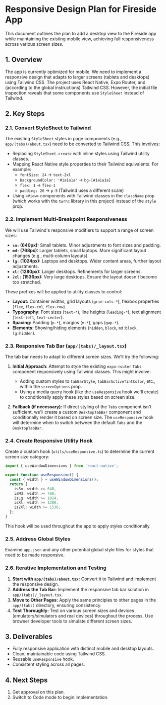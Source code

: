 # Responsive Design Plan for Fireside App

This document outlines the plan to add a desktop view to the Fireside app while maintaining the existing mobile view, achieving full responsiveness across various screen sizes.

## 1. Overview

The app is currently optimized for mobile. We need to implement a responsive design that adapts to larger screens (tablets and desktops) using Tailwind CSS. The project uses React Native, Expo Router, and (according to the global instructions) Tailwind CSS. However, the initial file inspection reveals that some components use `StyleSheet` instead of Tailwind.

## 2. Key Steps

### 2.1. Convert StyleSheet to Tailwind

The existing `StyleSheet` styles in page components (e.g., `app/(tabs)/about.tsx`) need to be converted to Tailwind CSS. This involves:

*   Replacing `StyleSheet.create` with inline styles using Tailwind utility classes.
*   Mapping React Native style properties to their Tailwind equivalents. For example:
    *   `fontSize: 24`  ->  `text-2xl`
    *   `backgroundColor: '#1a1a1a'`  ->  `bg-[#1a1a1a]`
    *   `flex: 1` -> `flex-1`
    *   `padding: 20` -> `p-5` (Tailwind uses a different scale)
*   Using `<View>` components with Tailwind classes in the `className` prop (which works with the `twrnc` library in this project) instead of the `style` prop.

### 2.2. Implement Multi-Breakpoint Responsiveness

We will use Tailwind's responsive modifiers to support a range of screen sizes:

*   **`sm:` (640px):** Small tablets. Minor adjustments to font sizes and padding.
*   **`md:` (768px):** Larger tablets, small laptops. More significant layout changes (e.g., multi-column layouts).
*   **`lg:` (1024px):** Laptops and desktops. Wider content areas, further layout adjustments.
*   **`xl:` (1280px):** Larger desktops. Refinements for larger screens.
*   **`2xl:` (1536px):** Very large desktops. Ensure the layout doesn't become too stretched.

These prefixes will be applied to utility classes to control:

*   **Layout:** Container widths, grid layouts (`grid-cols-*`), flexbox properties (`flex`, `flex-col`, `flex-row`).
*   **Typography:** Font sizes (`text-*`), line heights (`leading-*`), text alignment (`text-left`, `text-center`).
*   **Spacing:** Padding (`p-*`), margins (`m-*`), gaps (`gap-*`).
*   **Elements:** Showing/hiding elements (`hidden`, `block`, `md:block`, `lg:hidden`).

### 2.3. Responsive Tab Bar (`app/(tabs)/_layout.tsx`)

The tab bar needs to adapt to different screen sizes. We'll try the following:

1.  **Initial Approach:** Attempt to style the existing `expo-router` `Tabs` component responsively using Tailwind classes. This might involve:
    *   Adding custom styles to `tabBarStyle`, `tabBarActiveTintColor`, etc., within the `screenOptions` prop.
    *   Using a media query hook (like the `useResponsive` hook we'll create) to conditionally apply these styles based on screen size.

2.  **Fallback (if necessary):** If direct styling of the `Tabs` component isn't sufficient, we'll create a custom `DesktopTabBar` component and conditionally render it based on screen size.  The `useResponsive` hook will determine when to switch between the default `Tabs` and the `DesktopTabBar`.

### 2.4. Create Responsive Utility Hook

Create a custom hook (`utils/useResponsive.ts`) to determine the current screen size category:

```typescript
import { useWindowDimensions } from 'react-native';

export function useResponsive() {
  const { width } = useWindowDimensions();
  return {
    isSm: width >= 640,
    isMd: width >= 768,
    isLg: width >= 1024,
    isXl: width >= 1280,
    is2Xl: width >= 1536,
  };
}
```

This hook will be used throughout the app to apply styles conditionally.

### 2.5. Address Global Styles

Examine `app.json` and any other potential global style files for styles that need to be made responsive.

### 2.6. Iterative Implementation and Testing

1.  **Start with `app/(tabs)/about.tsx`:** Convert it to Tailwind and implement the responsive design.
2.  **Address the Tab Bar:** Implement the responsive tab bar solution in `app/(tabs)/_layout.tsx`.
3.  **Move to Other Pages:** Apply the same principles to other pages in the `app/(tabs)` directory, ensuring consistency.
4.  **Test Thoroughly:** Test on various screen sizes and devices (emulators/simulators and real devices) throughout the process. Use browser developer tools to simulate different screen sizes.

## 3. Deliverables

*   Fully responsive application with distinct mobile and desktop layouts.
*   Clean, maintainable code using Tailwind CSS.
*   Reusable `useResponsive` hook.
*   Consistent styling across all pages.

## 4. Next Steps
1.  Get approval on this plan.
2. Switch to Code mode to begin implementation.